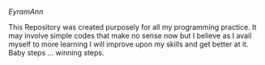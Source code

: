 *EyramAnn*

This Repository was created purposely for all my programming practice.
It may involve simple codes that make no sense now but I believe as I avail myself to more learning I will improve upon my skills and get better at it.
Baby steps ... winning steps.

